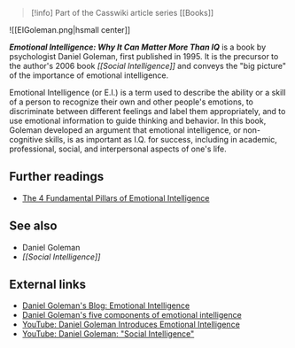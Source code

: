 > [!info] Part of the Casswiki article series [[Books]]

![[EIGoleman.png|hsmall center]]


_**Emotional Intelligence: Why It Can Matter More Than IQ**_ is a book by psychologist Daniel Goleman, first published in 1995. It is the precursor to the author's 2006 book _[[Social Intelligence]]_ and conveys the "big picture" of the importance of emotional intelligence.

Emotional Intelligence (or E.I.) is a term used to describe the ability or a skill of a person to recognize their own and other people's emotions, to discriminate between different feelings and label them appropriately, and to use emotional information to guide thinking and behavior. In this book, Goleman developed an argument that emotional intelligence, or non-cognitive skills, is as important as I.Q. for success, including in academic, professional, social, and interpersonal aspects of one's life.

Further readings
----------------

*   [The 4 Fundamental Pillars of Emotional Intelligence](https://cassiopaea.org/forum/index.php/topic,30927.0.html)

See also
--------

*   Daniel Goleman
*   _[[Social Intelligence]]_

External links
--------------

*   [Daniel Goleman's Blog: Emotional Intelligence](http://www.danielgoleman.info/topics/emotional-intelligence/)
*   [Daniel Goleman's five components of emotional intelligence](https://www.sonoma.edu/users/s/swijtink/teaching/philosophy_101/paper1/goleman.htm)
*   [YouTube: Daniel Goleman Introduces Emotional Intelligence](https://www.youtube.com/watch?v=Y7m9eNoB3NU)
*   [YouTube: Daniel Goleman: "Social Intelligence"](https://www.youtube.com/watch?v=-hoo_dIOP8k)